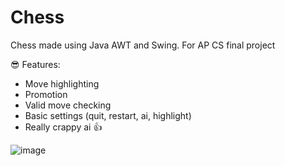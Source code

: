 # Chess
Chess made using Java AWT and Swing. For AP CS final project

😎 Features:
- Move highlighting
- Promotion
- Valid move checking
- Basic settings (quit, restart, ai, highlight)
- Really crappy ai 👍

![image](https://github.com/wa1ker38552/Chess/assets/100868154/7095ba73-2016-4829-bc48-d64e31afb9c0)
